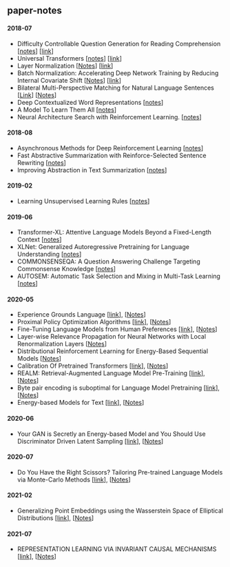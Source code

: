 ## paper-notes

#### 2018-07
* Difficulty Controllable Question Generation for Reading Comprehension [[notes](papers/dc-question-generation.md)] [[link](https://arxiv.org/abs/1807.03586)]
*  Universal Transformers [[notes](papers/universal-transformers.md)] [[link](https://arxiv.org/abs/1807.03819)]
* Layer Normalization [[Notes](papers/layer-normalization.md)] [[link](https://arxiv.org/abs/1607.06450)]
* Batch Normalization: Accelerating Deep Network Training by Reducing Internal Covariate Shift [[Notes](papers/batch-normalization.md)] [[link](https://arxiv.org/abs/1502.03167)]
* Bilateral Multi-Perspective Matching for Natural Language Sentences [[Link](https://arxiv.org/abs/1702.03814)] [[Notes](papers/bilateral-matching.md)]
* Deep Contextualized Word Representations [[notes](papers/elmo.md)]
* A Model To Learn Them All [[notes](papers/model-all.md)]
* Neural Architecture Search with Reinforcement Learning. [[notes](papers/rl-search.md)]

#### 2018-08
* Asynchronous Methods for Deep Reinforcement Learning [[notes](papers/async-rl.md)]
* Fast Abstractive Summarization with Reinforce-Selected Sentence Rewriting [[notes](papers/fast-abs.md)]
* Improving Abstraction in Text Summarization [[notes](papers/improv-abs.md)]



#### 2019-02

* Learning Unsupervised Learning Rules  [[notes](papers/unsupr-rules.md)]

#### 2019-06
* Transformer-XL: Attentive Language Models Beyond a Fixed-Length Context [[notes](papers/xl-transformer.md)]
* XLNet: Generalized Autoregressive Pretraining for Language Understanding [[notes](papers/xlnet.md)]
* COMMONSENSEQA: A Question Answering Challenge Targeting Commonsense Knowledge [[notes](papers/common-sense-qa.md)]
* AUTOSEM: Automatic Task Selection and Mixing in Multi-Task Learning [[notes](papers/autosem.md)]


#### 2020-05
* Experience Grounds Language [[link](https://arxiv.org/pdf/2004.10151.pdf)], [[Notes](papers/experience.md)]
* Proximal Policy Optimization Algorithms [[link](https://arxiv.org/pdf/1707.06347.pdf)], [[Notes](papers/ppo.md)]
* Fine-Tuning Language Models from Human Preferences [[link](https://arxiv.org/pdf/1909.08593.pdf)], [[Notes](papers/finetune-lm-rl.md)]
* Layer-wise Relevance Propagation for Neural Networks with Local Renormalization Layers [[Notes](papers/lwlr.md)]
* Distributional Reinforcement Learning for Energy-Based Sequential Models [[Notes](papers/dgp.md)]
* Calibration Of Pretrained Transformers [[link](https://arxiv.org/pdf/2003.07892.pdf)], [[Notes](papers/calib.md)]
* REALM: Retrieval-Augmented Language Model Pre-Training [[link](https://arxiv.org/pdf/2002.08909.pdf)], [[Notes](papers/realm.md)]
* Byte pair encoding is suboptimal for Language Model Pretraining [[link](https://arxiv.org/abs/2004.03720)], [[Notes](papers/bpe_sub.md.md)]
* Energy-based Models for Text [[link](https://arxiv.org/abs/2004.10188)], [[Notes](papers/ebm-text.md.md)]

#### 2020-06
* Your GAN is Secretly an Energy-based Model and You Should Use Discriminator Driven Latent Sampling [[link](https://arxiv.org/pdf/2003.06060.pdf)], [[Notes](papers/gan-ebm.md)]

#### 2020-07
* Do You Have the Right Scissors? Tailoring Pre-trained Language Models via Monte-Carlo Methods [[link](https://www.aclweb.org/anthology/2020.acl-main.314.pdf)], [[Notes](papers/scissors.md)]

#### 2021-02
* Generalizing Point Embeddings using the Wasserstein Space of Elliptical Distributions [[link](https://arxiv.org/abs/1805.07594)], [[Notes](papers/point-embeddings.md)]

#### 2021-07
* REPRESENTATION LEARNING VIA INVARIANT CAUSAL MECHANISMS [[link](https://openreview.net/pdf\?id\=9p2ekP904Rs)], [[Notes](papers/repr_inv.md)]